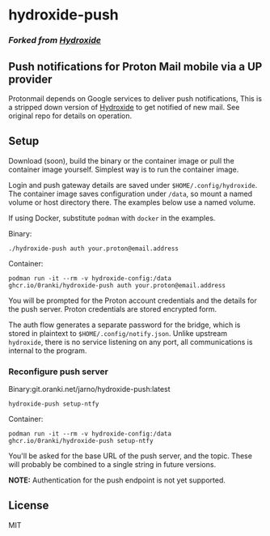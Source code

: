 # hydroxide-push
### *Forked from [Hydroxide](https://github.com/emersion/hydroxide)*

## Push notifications for Proton Mail mobile via a UP provider

Protonmail depends on Google services to deliver push notifications,
This is a stripped down version of [Hydroxide](https://github.com/emersion/hydroxide)
to get notified of new mail. See original repo for details on operation.

## Setup

Download (soon), build the binary or the container image or pull the container image yourself.
Simplest way is to run the container image.

Login and push gateway details are saved under `$HOME/.config/hydroxide`. The container
image saves configuration under `/data`, so mount a named volume or host directory there.
The examples below use a named volume.

If using Docker, substitute `podman` with `docker` in the examples. 

Binary:
```shell
./hydroxide-push auth your.proton@email.address
```
Container:
```shell
podman run -it --rm -v hydroxide-config:/data ghcr.io/0ranki/hydroxide-push auth your.proton@email.address
```
You will be prompted for the Proton account credentials and the details for the push server. Proton credentials are stored encrypted form.

The auth flow generates a separate password for the bridge, which is stored in plaintext
to `$HOME/.config/notify.json`. Unlike upstream `hydroxide`, there is no service listening on any port,
all communications is internal to the program.

### Reconfigure push server
Binary:git.oranki.net/jarno/hydroxide-push:latest
```shell
hydroxide-push setup-ntfy
```
Container:
```shell
podman run -it --rm -v hydroxide-config:/data ghcr.io/0ranki/hydroxide-push setup-ntfy
```
You'll be asked for the base URL of the push server, and the topic. These will probably
be combined to a single string in future versions.

**NOTE:** Authentication for the push endpoint is not yet supported.

## License

MIT
